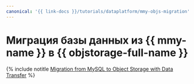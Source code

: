 ```yaml
---
canonical: '{{ link-docs }}/tutorials/dataplatform/mmy-objs-migration'
---
```


# Миграция базы данных из {{ mmy-name }} в {{ objstorage-full-name }}

{% include notitle [Migration from MySQL to Object Storage with Data Transfer](../../_tutorials/dataplatform/mmy-objs-migration.md) %}
